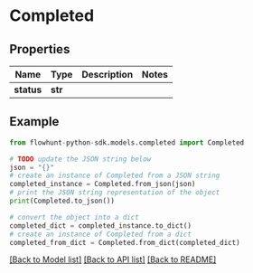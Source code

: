 # Completed


## Properties

Name | Type | Description | Notes
------------ | ------------- | ------------- | -------------
**status** | **str** |  | 

## Example

```python
from flowhunt-python-sdk.models.completed import Completed

# TODO update the JSON string below
json = "{}"
# create an instance of Completed from a JSON string
completed_instance = Completed.from_json(json)
# print the JSON string representation of the object
print(Completed.to_json())

# convert the object into a dict
completed_dict = completed_instance.to_dict()
# create an instance of Completed from a dict
completed_from_dict = Completed.from_dict(completed_dict)
```
[[Back to Model list]](../README.md#documentation-for-models) [[Back to API list]](../README.md#documentation-for-api-endpoints) [[Back to README]](../README.md)


